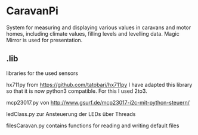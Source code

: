 # CaravanPi
System for measuring and displaying various values in caravans and motor homes, including climate values, filling levels and levelling data. Magic Mirror is used for presentation.

## .lib

libraries for the used sensors

hx711py from https://github.com/tatobari/hx711py
I have adapted this library so that it is now python3 compatible. For this I used 2to3.

mcp23017.py von http://www.gsurf.de/mcp23017-i2c-mit-python-steuern/

ledClass.py zur Ansteuerung der LEDs über Threads

filesCaravan.py contains functions for reading and writing default files
